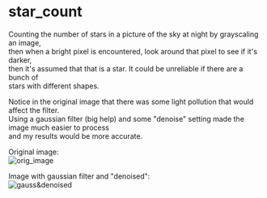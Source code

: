 # star_count
Counting the number of stars in a picture of the sky at night by grayscaling an image, </br>
then when a bright pixel is encountered, look around that pixel to see if it's darker, </br>
then it's assumed that that is a star.  It could be unreliable if there are a bunch of </br>
stars with different shapes.

Notice in the original image that there was some light pollution that would affect the filter.</br>
Using a gaussian filter (big help) and some "denoise" setting made the image much easier to process</br>
and my results would be more accurate.

Original image: </br>
![orig_image](https://s9.postimg.org/uyfi7bngr/orig.jpg)

Image with gaussian filter and "denoised": </br>
![gauss&denoised](https://s9.postimg.org/ssl7ctk0b/IMG_denoise_3030.jpg)
